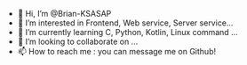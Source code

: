 - 👋 Hi, I’m @Brian-KSASAP
- 👀 I’m interested in Frontend, Web service, Server service...
- 🌱 I’m currently learning C, Python, Kotlin, Linux command ...
- 💞️ I’m looking to collaborate on ...
- 📫 How to reach me : you can message me on Github!

<!---
Brian-KSASAP/Brian-KSASAP is a ✨ special ✨ repository because its `README.md` (this file) appears on your GitHub profile.
You can click the Preview link to take a look at your changes.
--->

